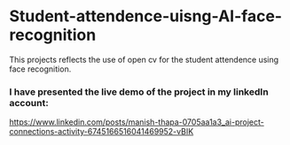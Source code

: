 # Student-attendence-uisng-AI-face-recognition
This projects reflects the use of open cv for the student attendence using face recognition.
### I have presented the live demo of the project in my linkedIn account: 
https://www.linkedin.com/posts/manish-thapa-0705aa1a3_ai-project-connections-activity-6745166516041469952-vBIK
